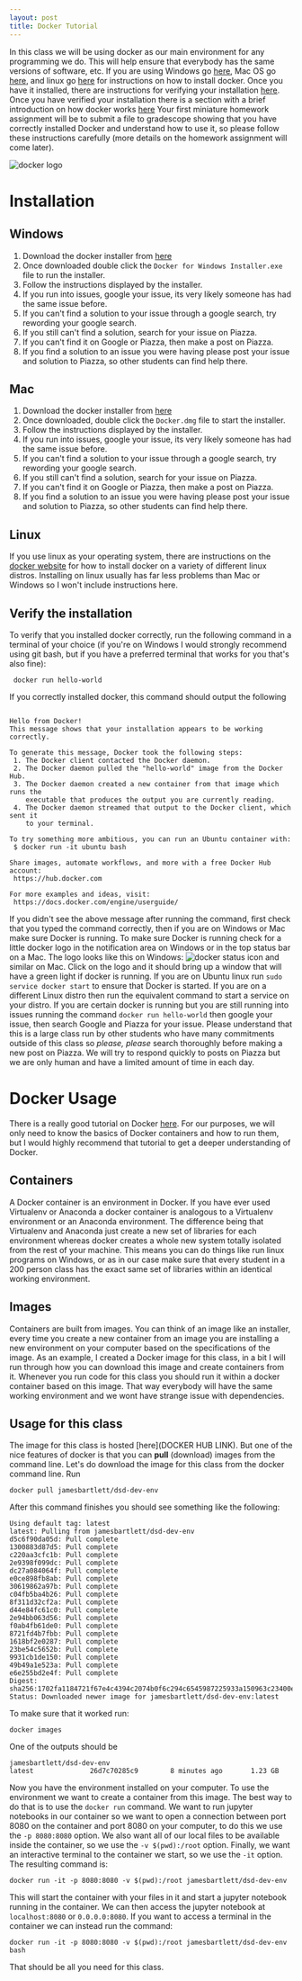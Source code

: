```yaml
---
layout: post
title: Docker Tutorial
---
```

In this class we will be using docker as our main environment for any programming we do. This will help ensure that everybody has the same versions of software, etc. If you are using Windows go [here](#windows), Mac OS go [here](#mac), and linux go [here](#linux) for instructions on how to install docker. Once you have it installed, there are instructions for verifying your installation [here](#verify). Once you have verified your installation there is a section with a brief introduction on how docker works [here](#usage) Your first miniature homework assignment will be to submit a file to gradescope showing that you have correctly installed Docker and understand how to use it, so please follow these instructions carefully (more details on the homework assignment will come later).  

![docker logo](docker_logo.png)

# Installation

## Windows <a name="windows"></a>
1. Download the docker installer from [here](https://download.docker.com/win/stable/Docker%20for%20Windows%20Installer.exe)
2. Once downloaded double click the `Docker for Windows Installer.exe` file to run the installer. 
3. Follow the instructions displayed by the installer.
4. If you run into issues, google your issue, its very likely someone has had the same issue before.
5. If you can't find a solution to your issue through a google search, try rewording your google search.
6. If you still can't find a solution, search for your issue on Piazza.
7. If you can't find it on Google or Piazza, then make a post on Piazza. 
8. If you find a solution to an issue you were having please post your issue and solution to Piazza, so other students can find help there. 

## Mac <a name="mac"></a>
1. Download the docker installer from [here](https://download.docker.com/mac/stable/Docker.dmg)
2. Once downloaded, double click the `Docker.dmg` file to start the installer.
3. Follow the instructions displayed by the installer.
4. If you run into issues, google your issue, its very likely someone has had the same issue before.
5. If you can't find a solution to your issue through a google search, try rewording your google search.
6. If you still can't find a solution, search for your issue on Piazza.
7. If you can't find it on Google or Piazza, then make a post on Piazza. 
8. If you find a solution to an issue you were having please post your issue and solution to Piazza, so other students can find help there. 

## Linux <a name="linux"></a>
If you use linux as your operating system, there are instructions on the [docker website](https://docs.docker.com/engine/installation/#server) for how to install docker on a variety of different linux distros. Installing on linux usually has far less problems than Mac or Windows so I won't include instructions here.

## Verify the installation <a name="verify"></a>
To verify that you installed docker correctly, run the following command in a terminal of your choice (if you're on Windows I would strongly recommend using git bash, but if you have a preferred terminal that works for you that's also fine): 

``` docker run hello-world```

If you correctly installed docker, this command should output the following

```

Hello from Docker!
This message shows that your installation appears to be working correctly.

To generate this message, Docker took the following steps:
 1. The Docker client contacted the Docker daemon.
 2. The Docker daemon pulled the "hello-world" image from the Docker Hub.
 3. The Docker daemon created a new container from that image which runs the
    executable that produces the output you are currently reading.
 4. The Docker daemon streamed that output to the Docker client, which sent it
    to your terminal.

To try something more ambitious, you can run an Ubuntu container with:
 $ docker run -it ubuntu bash

Share images, automate workflows, and more with a free Docker Hub account:
 https://hub.docker.com

For more examples and ideas, visit:
 https://docs.docker.com/engine/userguide/

```

If you didn't see the above message after running the command, first check that you typed the command correctly, then if you are on Windows or Mac make sure Docker is running. To make sure Docker is running check for a little docker logo in the notification area on Windows or in the top status bar on a Mac. The logo looks like this on Windows: ![docker status icon](https://d1q6f0aelx0por.cloudfront.net/icons/whale-x-win.png) and similar on Mac. Click on the logo and it should bring up a window that will have a green light if docker is running. If you are on Ubuntu linux run ```sudo service docker start``` to ensure that Docker is started. If you are on a different Linux distro then run the equivalent command to start a service on your distro. If you are certain docker is running but you are still running into issues running the command ```docker run hello-world``` then google your issue, then search Google and Piazza for your issue. Please understand that this is a large class run by other students who have many commitments outside of this class so *please, please* search thoroughly before making a new post on Piazza. We will try to respond quickly to posts on Piazza but we are only human and have a limited amount of time in each day.


# Docker Usage <a name="usage"></a>

There is a really good tutorial on Docker [here](https://docker-curriculum.com/). For our purposes, we will only need to know the basics of Docker containers and how to run them, but I would highly recommend that tutorial to get a deeper understanding of Docker.

## Containers

A Docker container is an environment in Docker. If you have ever used Virtualenv or Anaconda a docker container is analogous to a Virtualenv environment or an Anaconda environment. The difference being that Virtualenv and Anaconda just create a new set of libraries for each environment whereas docker creates a whole new system totally isolated from the rest of your machine. This means you can do things like run linux programs on Windows, or as in our case make sure that every student in a 200 person class has the exact same set of libraries within an identical working environment. 

## Images

Containers are built from images. You can think of an image like an installer, every time you create a new container from an image you are installing a new environment on your computer based on the specifications of the image. As an example, I created a Docker image for this class, in a bit I will run through how you can download this image and create containers from it. Whenever you run code for this class you should run it within a docker container based on this image. That way everybody will have the same working environment and we wont have strange issue with dependencies. 

## Usage for this class

The image for this class is hosted [here](DOCKER HUB LINK). But one of the nice features of docker is that you can **pull** (download) images from the command line. Let's do download the image for this class from the docker command line. Run 

```
docker pull jamesbartlett/dsd-dev-env
```

After this command finishes you should see something like the following:

```
Using default tag: latest
latest: Pulling from jamesbartlett/dsd-dev-env
d5c6f90da05d: Pull complete 
1300883d87d5: Pull complete 
c220aa3cfc1b: Pull complete 
2e9398f099dc: Pull complete 
dc27a084064f: Pull complete 
e0ce898fb8ab: Pull complete 
30619862a97b: Pull complete 
c04fb5ba4b26: Pull complete 
8f311d32cf2a: Pull complete 
d44e84fc61c0: Pull complete 
2e94bb063d56: Pull complete 
f0ab4fb61de0: Pull complete 
8721fd4b7fbb: Pull complete 
1618bf2e0287: Pull complete 
23be54c5652b: Pull complete 
9931cb1de150: Pull complete 
49b49a1e523a: Pull complete 
e6e255bd2e4f: Pull complete 
Digest: sha256:1702fa1184721f67e4c4394c2074b0f6c294c6545987225933a150963c23400e
Status: Downloaded newer image for jamesbartlett/dsd-dev-env:latest

```

To make sure that it worked run:

```
docker images
```

One of the outputs should be 

```
jamesbartlett/dsd-dev-env                                        latest              26d7c70285c9        8 minutes ago       1.23 GB
```

Now you have the environment installed on your computer. To use the environment we want to create a container from this image. The best way to do that is to use the ```docker run``` command. We want to run jupyter notebooks in our container so we want to open a connection between port 8080 on the container and port 8080 on your computer, to do this we use the ```-p 8080:8080``` option. We also want all of our local files to be available inside the container, so we use the ```-v $(pwd):/root``` option. Finally, we want an interactive terminal to the container we start, so we use the ```-it``` option. The resulting command is:

```
docker run -it -p 8080:8080 -v $(pwd):/root jamesbartlett/dsd-dev-env
```

This will start the container with your files in it and start a jupyter notebook running in the container. We can then access the jupyter notebook at `localhost:8080` or `0.0.0.0:8080`. If you want to access a terminal in the container we can instead run the command:

```
docker run -it -p 8080:8080 -v $(pwd):/root jamesbartlett/dsd-dev-env bash
```

That should be all you need for this class.
